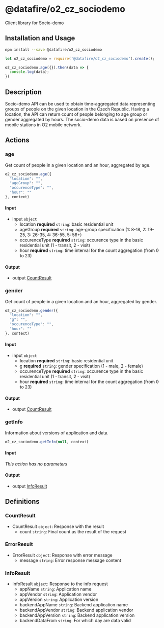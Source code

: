 # @datafire/o2_cz_sociodemo

Client library for Socio-demo

## Installation and Usage
```bash
npm install --save @datafire/o2_cz_sociodemo
```
```js
let o2_cz_sociodemo = require('@datafire/o2_cz_sociodemo').create();

o2_cz_sociodemo.age({}).then(data => {
  console.log(data);
})
```

## Description

Socio-demo API can be used to obtain time-aggregated data representing groups of people on the given location in the Czech Republic. Having a location, the API can return count of people belonging to age group or gender aggregated by hours. The socio-demo data is based on presence of mobile stations in O2 mobile network.

## Actions

### age
Get count of people in a given location and an hour, aggregated by age.


```js
o2_cz_sociodemo.age({
  "location": "",
  "ageGroup": "",
  "occurenceType": "",
  "hour": ""
}, context)
```

#### Input
* input `object`
  * location **required** `string`: basic residential unit
  * ageGroup **required** `string`: age-group specification (1: 8-18, 2: 19-25, 3: 26-35, 4: 36-55, 5: 56+)
  * occurenceType **required** `string`: occurence type in the basic residential unit (1 - transit, 2 - visit)
  * hour **required** `string`: time interval for the count aggregation (from 0 to 23)

#### Output
* output [CountResult](#countresult)

### gender
Get count of people in a given location and an hour, aggregated by gender.


```js
o2_cz_sociodemo.gender({
  "location": "",
  "g": "",
  "occurenceType": "",
  "hour": ""
}, context)
```

#### Input
* input `object`
  * location **required** `string`: basic residential unit
  * g **required** `string`: gender specification (1 - male, 2 - female)
  * occurenceType **required** `string`: occurence type in the basic residential unit (1 - transit, 2 - visit)
  * hour **required** `string`: time interval for the count aggregation (from 0 to 23)

#### Output
* output [CountResult](#countresult)

### getInfo
Information about versions of application and data.


```js
o2_cz_sociodemo.getInfo(null, context)
```

#### Input
*This action has no parameters*

#### Output
* output [InfoResult](#inforesult)



## Definitions

### CountResult
* CountResult `object`: Response with the result
  * count `string`: Final count as the result of the request

### ErrorResult
* ErrorResult `object`: Response with error message
  * message `string`: Error response message content

### InfoResult
* InfoResult `object`: Response to the info request
  * appName `string`: Application name
  * appVendor `string`: Application vendor
  * appVersion `string`: Application version
  * backendAppName `string`: Backend application name
  * backendAppVendor `string`: Backend application vendor
  * backendAppVersion `string`: Backend application version
  * backendDataFrom `string`: For which day are data valid


